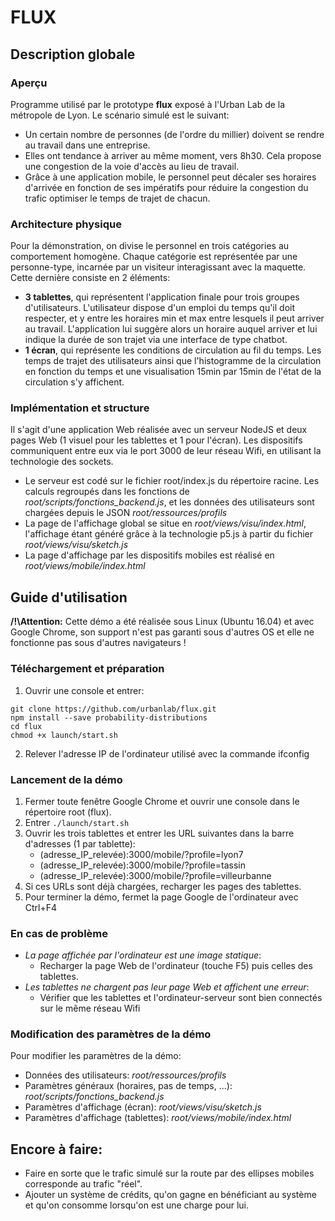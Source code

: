# FLUX

## Description globale

### Aperçu
Programme utilisé par le prototype **flux** exposé à l'Urban Lab de la métropole de Lyon. Le scénario simulé est le suivant:
* Un certain nombre de personnes (de l'ordre du millier) doivent se rendre au travail dans une entreprise.
* Elles ont tendance à arriver au même moment, vers 8h30. Cela propose une congestion de la voie d'accès au lieu de travail.
* Grâce à une application mobile, le personnel peut décaler ses horaires d'arrivée en fonction de ses impératifs pour réduire la congestion du trafic optimiser le temps de trajet de chacun.

### Architecture physique
Pour la démonstration, on divise le personnel en trois catégories au comportement homogène. Chaque catégorie est représentée par une personne-type, incarnée par un visiteur interagissant avec la maquette. Cette dernière consiste en 2 éléments:
* **3 tablettes**, qui représentent l'application finale pour trois groupes d'utilisateurs. L'utilisateur dispose d'un emploi du temps qu'il doit respecter, et y entre les horaires min et max entre lesquels il peut arriver au travail. L'application lui suggère alors un horaire auquel arriver et lui indique la durée de son trajet via une interface de type chatbot.
* **1 écran**, qui représente les conditions de circulation au fil du temps. Les temps de trajet des utilisateurs ainsi que l'histogramme de la circulation en fonction du temps et une visualisation 15min par 15min de l'état de la circulation s'y affichent.

### Implémentation et structure
Il s'agit d'une application Web réalisée avec un serveur NodeJS et deux pages Web (1 visuel pour les tablettes et 1 pour l'écran). Les dispositifs communiquent entre eux via le port 3000 de leur réseau Wifi, en utilisant la technologie des sockets.

* Le serveur est codé sur le fichier root/index.js du répertoire racine. Les calculs regroupés dans les fonctions de *root/scripts/fonctions_backend.js*, et les données des utilisateurs sont chargées depuis le JSON *root/ressources/profils*
* La page de l'affichage global se situe en *root/views/visu/index.html*, l'affichage étant généré grâce à la technologie p5.js à partir du fichier *root/views/visu/sketch.js*
* La page d'affichage par les dispositifs mobiles est réalisé en *root/views/mobile/index.html*

## Guide d'utilisation

**/!\\Attention:** Cette démo a été réalisée sous Linux (Ubuntu 16.04) et avec Google Chrome, son support n'est pas garanti sous d'autres OS et elle ne fonctionne pas sous d'autres navigateurs !

### Téléchargement et préparation
1) Ouvrir une console et entrer:
```
git clone https://github.com/urbanlab/flux.git
npm install --save probability-distributions
cd flux
chmod +x launch/start.sh
```
2) Relever l'adresse IP de l'ordinateur utilisé avec la commande ifconfig

### Lancement de la démo
1) Fermer toute fenêtre Google Chrome et ouvrir une console dans le répertoire root (flux).
2) Entrer `./launch/start.sh`
3) Ouvrir les trois tablettes et entrer les URL suivantes dans la barre d'adresses (1 par tablette):
	* (adresse_IP_relevée):3000/mobile/?profile=lyon7
	* (adresse_IP_relevée):3000/mobile/?profile=tassin
	* (adresse_IP_relevée):3000/mobile/?profile=villeurbanne
4) Si ces URLs sont déjà chargées, recharger les pages des tablettes.
5) Pour terminer la démo, fermet la page Google de l'ordinateur avec Ctrl+F4

### En cas de problème
* *La page affichée par l'ordinateur est une image statique*:
  * Recharger la page Web de l'ordinateur (touche F5) puis celles des tablettes.
* *Les tablettes ne chargent pas leur page Web et affichent une erreur*:
  * Vérifier que les tablettes et l'ordinateur-serveur sont bien connectés sur le même réseau Wifi

### Modification des paramètres de la démo
Pour modifier les paramètres de la démo:
* Données des utilisateurs: *root/ressources/profils*
* Paramètres généraux (horaires, pas de temps, ...): *root/scripts/fonctions_backend.js*
* Paramètres d'affichage (écran): *root/views/visu/sketch.js*
* Paramètres d'affichage (tablettes): *root/views/mobile/index.html*

## Encore à faire:
* Faire en sorte que le trafic simulé sur la route par des ellipses mobiles corresponde au trafic "réel".
* Ajouter un système de crédits, qu'on gagne en bénéficiant au système et qu'on consomme lorsqu'on est une charge pour lui.
